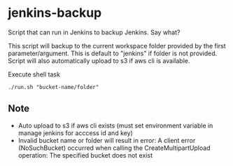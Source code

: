 # jenkins-backup
Script that can run in Jenkins to backup Jenkins.  Say what?

This script will backup to the current workspace folder provided by the first parameter/argument.  This is default to "jenkins" if folder is not provided.  Script will also automatically upload to s3 if aws cli is available.

Execute shell task
```
./run.sh "bucket-name/folder"
```

## Note
* Auto upload to s3 if aws cli exists (must set environment variable in manage jenkins for acccess id and key)
* Invalid bucket name or folder will result in error:  A client error (NoSuchBucket) occurred when calling the CreateMultipartUpload operation: The specified bucket does not exist
